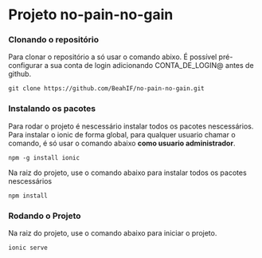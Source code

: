 # Projeto no-pain-no-gain
### Clonando o repositório
Para clonar o repositório a só usar o comando abixo. É possível pré-configurar a sua conta de login adicionando CONTA_DE_LOGIN@ antes de github.
```
git clone https://github.com/BeahIF/no-pain-no-gain.git
```
### Instalando os pacotes
Para rodar o projeto é nescessário instalar todos os pacotes nescessários. 
Para instalar o ionic de forma global, para qualquer usuario chamar o comando, é só usar o comando abaixo **como usuario administrador**.

```
npm -g install ionic
```
Na raiz do projeto, use o comando abaixo para instalar todos os pacotes nescessários
```
npm install
```
### Rodando o Projeto
Na raiz do projeto, use o comando abaixo para iniciar o projeto.
```
ionic serve
```
